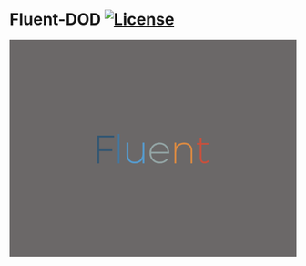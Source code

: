 # Fluent-DOD [![License](https://img.shields.io/badge/License-Apache_2.0-blue.svg)](https://opensource.org/licenses/Apache-2.0)

![Fluent](./resources/fluent_logo.png?raw=true "Fluent")
